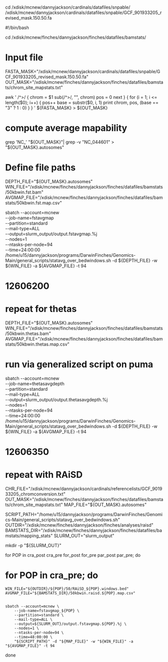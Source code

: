 
cd /xdisk/mcnew/dannyjackson/cardinals/datafiles/snpable/
/xdisk/mcnew/dannyjackson/cardinals/datafiles/snpable/GCF_901933205_revised_mask.150.50.fa


#!/bin/bash

cd /xdisk/mcnew/finches/dannyjackson/finches/datafiles/bamstats/

# Input file
FASTA_MASK="/xdisk/mcnew/dannyjackson/cardinals/datafiles/snpable/GCF_901933205_revised_mask.150.50.fa"
OUT_MASK="/xdisk/mcnew/finches/dannyjackson/finches/datafiles/bamstats/chrom_site_mapstats.txt"

awk '
  /^>/ {
    chrom = $1
    sub(/^>/, "", chrom)
    pos = 0
    next
  }
  {
    for (i = 1; i <= length($0); i++) {
      pos++
      base = substr($0, i, 1)
      print chrom, pos, (base == "3" ? 1 : 0)
    }
  }
' ${FASTA_MASK} > ${OUT_MASK}

# compute average mapability
grep 'NC_' "${OUT_MASK}"| grep -v "NC_044601" > "${OUT_MASK}.autosomes"


# Define file paths
DEPTH_FILE="${OUT_MASK}.autosomes"
WIN_FILE="/xdisk/mcnew/finches/dannyjackson/finches/datafiles/bamstats/50kbwin.fst.bam"
AVGMAP_FILE="/xdisk/mcnew/finches/dannyjackson/finches/datafiles/bamstats/50kbwin.fst.map.csv"


sbatch --account=mcnew \
--job-name=fstavgmap \
--partition=standard \
--mail-type=ALL \
--output=slurm_output/output.fstavgmap.%j \
--nodes=1 \
--ntasks-per-node=94 \
--time=24:00:00 \
/home/u15/dannyjackson/programs/DarwinFinches/Genomics-Main/general_scripts/statavg_over_bedwindows.sh -d ${DEPTH_FILE} -w ${WIN_FILE} -a ${AVGMAP_FILE} -t 94
# 12606200

# repeat for thetas

DEPTH_FILE="${OUT_MASK}.autosomes"
WIN_FILE="/xdisk/mcnew/finches/dannyjackson/finches/datafiles/bamstats/50kbwin.thetas.bam"
AVGMAP_FILE="/xdisk/mcnew/finches/dannyjackson/finches/datafiles/bamstats/50kbwin.thetas.map.csv"



# run via generalized script on puma
sbatch --account=mcnew \
--job-name=thetasavgdepth \
--partition=standard \
--mail-type=ALL \
--output=slurm_output/output.thetasavgdepth.%j \
--nodes=1 \
--ntasks-per-node=94 \
--time=24:00:00 \
/home/u15/dannyjackson/programs/DarwinFinches/Genomics-Main/general_scripts/statavg_over_bedwindows.sh -d ${DEPTH_FILE} -w ${WIN_FILE} -a ${AVGMAP_FILE} -t 94
# 12606350











# repeat with RAiSD
CHR_FILE="/xdisk/mcnew/dannyjackson/cardinals/referencelists/GCF_901933205_chromconversion.txt"
OUT_MASK="/xdisk/mcnew/finches/dannyjackson/finches/datafiles/bamstats/chrom_site_mapstats.txt"
MAP_FILE="${OUT_MASK}.autosomes"

SCRIPT_PATH="/home/u15/dannyjackson/programs/DarwinFinches/Genomics-Main/general_scripts/statavg_over_bedwindows.sh"
OUTDIR="/xdisk/mcnew/finches/dannyjackson/finches/analyses/raisd"
BAMSTATS_DIR="/xdisk/mcnew/finches/dannyjackson/finches/datafiles/bamstats/mapping_stats"
SLURM_OUT="slurm_output"

mkdir -p "${SLURM_OUT}"

for POP in cra_post cra_pre for_post for_pre par_post par_pre; do
# for POP in cra_pre; do

    WIN_FILE="${OUTDIR}/${POP}/50/RAiSD_${POP}.windows.bed"
    AVGMAP_FILE="${BAMSTATS_DIR}/50kbwin.raisd.${POP}.map.csv"


    sbatch --account=mcnew \
        --job-name=fstavgmap_${POP} \
        --partition=standard \
        --mail-type=ALL \
        --output=${SLURM_OUT}/output.fstavgmap.${POP}.%j \
        --nodes=1 \
        --ntasks-per-node=94 \
        --time=48:00:00 \
        "${SCRIPT_PATH}" -d "${MAP_FILE}" -w "${WIN_FILE}" -a "${AVGMAP_FILE}" -t 94
done